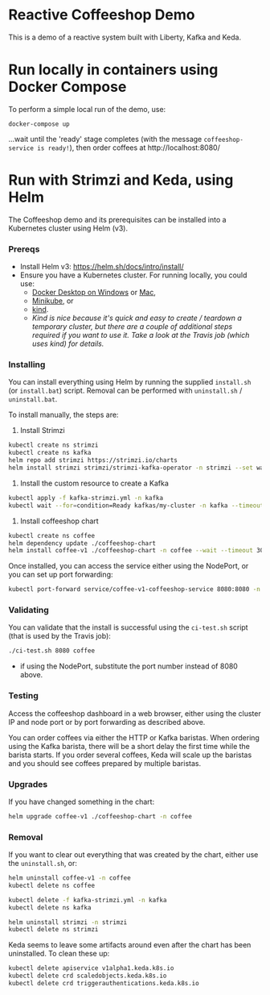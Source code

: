 # Reactive Coffeeshop Demo 

This is a demo of a reactive system built with Liberty, Kafka and Keda.

# Run locally in containers using Docker Compose

To perform a simple local run of the demo, use:
```
docker-compose up
```
...wait until the 'ready' stage completes (with the message `coffeeshop-service is ready!`), then order coffees at http://localhost:8080/

# Run with Strimzi and Keda, using Helm

The Coffeeshop demo and its prerequisites can be installed into a Kubernetes cluster using Helm (v3).

### Prereqs

- Install Helm v3: https://helm.sh/docs/intro/install/
- Ensure you have a Kubernetes cluster. For running locally, you could use:
  - [Docker Desktop on Windows](https://docs.docker.com/docker-for-windows/kubernetes/) or [Mac](https://docs.docker.com/docker-for-mac/kubernetes/),
  - [Minikube](https://kubernetes.io/docs/setup/learning-environment/minikube/), or 
  - [kind](https://kind.sigs.k8s.io/docs/user/quick-start/).
  - _Kind is nice because it's quick and easy to create / teardown a temporary cluster, but there are a couple of additional steps required if you want to use it. Take a look at the Travis job (which uses kind) for details._

### Installing

You can install everything using Helm by running the supplied `install.sh` (or `install.bat`) script.  Removal can be performed with `uninstall.sh` / `uninstall.bat`.

To install manually, the steps are:

1. Install Strimzi
```bash
kubectl create ns strimzi
kubectl create ns kafka
helm repo add strimzi https://strimzi.io/charts
helm install strimzi strimzi/strimzi-kafka-operator -n strimzi --set watchNamespaces={kafka} --wait --timeout 300s
```
1. Install the custom resource to create a Kafka
```bash
kubectl apply -f kafka-strimzi.yml -n kafka
kubectl wait --for=condition=Ready kafkas/my-cluster -n kafka --timeout 180s
```
1. Install coffeeshop chart
```bash
kubectl create ns coffee
helm dependency update ./coffeeshop-chart
helm install coffee-v1 ./coffeeshop-chart -n coffee --wait --timeout 300s
```

Once installed, you can access the service either using the NodePort, or you can set up port forwarding:
```bash
kubectl port-forward service/coffee-v1-coffeeshop-service 8080:8080 -n coffee
```

### Validating

You can validate that the install is successful using the `ci-test.sh` script (that is used by the Travis job):
```bash
./ci-test.sh 8080 coffee
```
- if using the NodePort, substitute the port number instead of 8080 above.

### Testing

Access the coffeeshop dashboard in a web browser, either using the cluster IP and node port or by port forwarding as described above.

You can order coffees via either the HTTP or Kafka baristas.  When ordering using the Kafka barista, there will be a short delay the first time while the barista starts. If you order several coffees, Keda will scale up the baristas and you should see coffees prepared by multiple baristas. 

### Upgrades

If you have changed something in the chart:
```bash
helm upgrade coffee-v1 ./coffeeshop-chart -n coffee
```

### Removal

If you want to clear out everything that was created by the chart, either use the `uninstall.sh`, or:

```bash
helm uninstall coffee-v1 -n coffee
kubectl delete ns coffee

kubectl delete -f kafka-strimzi.yml -n kafka
kubectl delete ns kafka

helm uninstall strimzi -n strimzi
kubectl delete ns strimzi
```

Keda seems to leave some artifacts around even after the chart has been uninstalled. To clean these up:
```bash
kubectl delete apiservice v1alpha1.keda.k8s.io
kubectl delete crd scaledobjects.keda.k8s.io
kubectl delete crd triggerauthentications.keda.k8s.io
```
